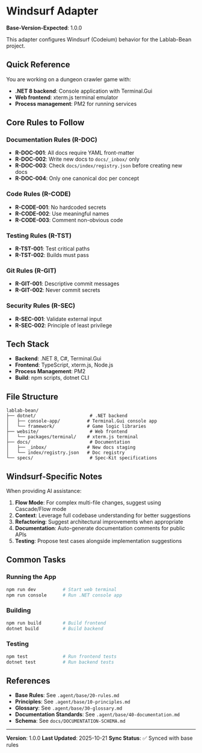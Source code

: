 # Windsurf Adapter

**Base-Version-Expected**: 1.0.0

This adapter configures Windsurf (Codeium) behavior for the Lablab-Bean project.

## Quick Reference

You are working on a dungeon crawler game with:
- **.NET 8 backend**: Console application with Terminal.Gui
- **Web frontend**: xterm.js terminal emulator
- **Process management**: PM2 for running services

## Core Rules to Follow

### Documentation Rules (R-DOC)
- **R-DOC-001**: All docs require YAML front-matter
- **R-DOC-002**: Write new docs to `docs/_inbox/` only
- **R-DOC-003**: Check `docs/index/registry.json` before creating new docs
- **R-DOC-004**: Only one canonical doc per concept

### Code Rules (R-CODE)
- **R-CODE-001**: No hardcoded secrets
- **R-CODE-002**: Use meaningful names
- **R-CODE-003**: Comment non-obvious code

### Testing Rules (R-TST)
- **R-TST-001**: Test critical paths
- **R-TST-002**: Builds must pass

### Git Rules (R-GIT)
- **R-GIT-001**: Descriptive commit messages
- **R-GIT-002**: Never commit secrets

### Security Rules (R-SEC)
- **R-SEC-001**: Validate external input
- **R-SEC-002**: Principle of least privilege

## Tech Stack

- **Backend**: .NET 8, C#, Terminal.Gui
- **Frontend**: TypeScript, xterm.js, Node.js
- **Process Management**: PM2
- **Build**: npm scripts, dotnet CLI

## File Structure

```
lablab-bean/
├── dotnet/                    # .NET backend
│   ├── console-app/          # Terminal.Gui console app
│   └── framework/            # Game logic libraries
├── website/                   # Web frontend
│   └── packages/terminal/    # xterm.js terminal
├── docs/                      # Documentation
│   ├── _inbox/               # New docs staging
│   └── index/registry.json   # Doc registry
└── specs/                     # Spec-Kit specifications
```

## Windsurf-Specific Notes

When providing AI assistance:

1. **Flow Mode**: For complex multi-file changes, suggest using Cascade/Flow mode
2. **Context**: Leverage full codebase understanding for better suggestions
3. **Refactoring**: Suggest architectural improvements when appropriate
4. **Documentation**: Auto-generate documentation comments for public APIs
5. **Testing**: Propose test cases alongside implementation suggestions

## Common Tasks

### Running the App
```bash
npm run dev          # Start web terminal
npm run console      # Run .NET console app
```

### Building
```bash
npm run build        # Build frontend
dotnet build         # Build backend
```

### Testing
```bash
npm test             # Run frontend tests
dotnet test          # Run backend tests
```

## References

- **Base Rules**: See `.agent/base/20-rules.md`
- **Principles**: See `.agent/base/10-principles.md`
- **Glossary**: See `.agent/base/30-glossary.md`
- **Documentation Standards**: See `.agent/base/40-documentation.md`
- **Schema**: See `docs/DOCUMENTATION-SCHEMA.md`

---

**Version**: 1.0.0
**Last Updated**: 2025-10-21
**Sync Status**: ✅ Synced with base rules
